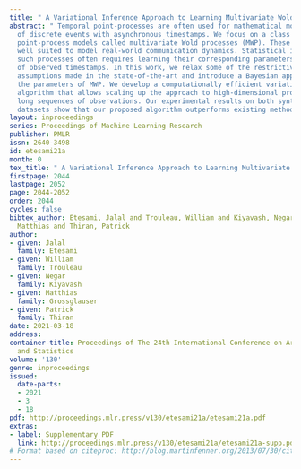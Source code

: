```yaml
---
title: " A Variational Inference Approach to Learning Multivariate Wold Processes "
abstract: " Temporal point-processes are often used for mathematical modeling of sequences
  of discrete events with asynchronous timestamps. We focus on a class of temporal
  point-process models called multivariate Wold processes (MWP). These processes are
  well suited to model real-world communication dynamics. Statistical inference on
  such processes often requires learning their corresponding parameters using a set
  of observed timestamps. In this work, we relax some of the restrictive modeling
  assumptions made in the state-of-the-art and introduce a Bayesian approach for inferring
  the parameters of MWP. We develop a computationally efficient variational inference
  algorithm that allows scaling up the approach to high-dimensional processes and
  long sequences of observations. Our experimental results on both synthetic and real-world
  datasets show that our proposed algorithm outperforms existing methods. "
layout: inproceedings
series: Proceedings of Machine Learning Research
publisher: PMLR
issn: 2640-3498
id: etesami21a
month: 0
tex_title: " A Variational Inference Approach to Learning Multivariate Wold Processes "
firstpage: 2044
lastpage: 2052
page: 2044-2052
order: 2044
cycles: false
bibtex_author: Etesami, Jalal and Trouleau, William and Kiyavash, Negar and Grossglauser,
  Matthias and Thiran, Patrick
author:
- given: Jalal
  family: Etesami
- given: William
  family: Trouleau
- given: Negar
  family: Kiyavash
- given: Matthias
  family: Grossglauser
- given: Patrick
  family: Thiran
date: 2021-03-18
address:
container-title: Proceedings of The 24th International Conference on Artificial Intelligence
  and Statistics
volume: '130'
genre: inproceedings
issued:
  date-parts:
  - 2021
  - 3
  - 18
pdf: http://proceedings.mlr.press/v130/etesami21a/etesami21a.pdf
extras:
- label: Supplementary PDF
  link: http://proceedings.mlr.press/v130/etesami21a/etesami21a-supp.pdf
# Format based on citeproc: http://blog.martinfenner.org/2013/07/30/citeproc-yaml-for-bibliographies/
---
```

